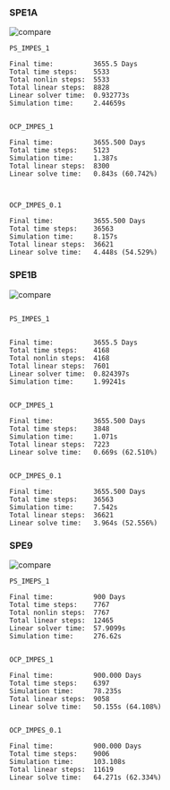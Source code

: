 ### SPE1A

![compare](D:\Lsz\Matlab_practice\PennSim\ReadSummary\1015\spe1a\compare.png)

```
PS_IMPES_1

Final time:          3655.5 Days
Total time steps:    5533
Total nonlin steps:  5533
Total linear steps:  8828
Linear solver time:  0.932773s
Simulation time:     2.44659s


OCP_IMPES_1

Final time:          3655.500 Days
Total time steps:    5123
Simulation time:     1.387s
Total linear steps:  8300
Linear solve time:   0.843s (60.742%)



OCP_IMPES_0.1

Final time:          3655.500 Days
Total time steps:    36563
Simulation time:     8.157s
Total linear steps:  36621
Linear solve time:   4.448s (54.529%)

```



### SPE1B

![compare](D:\Lsz\Matlab_practice\PennSim\ReadSummary\1015\spe1b\compare.png)

```

PS_IMPES_1


Final time:          3655.5 Days
Total time steps:    4168
Total nonlin steps:  4168
Total linear steps:  7601
Linear solver time:  0.824397s
Simulation time:     1.99241s


OCP_IMPES_1

Final time:          3655.500 Days
Total time steps:    3848
Simulation time:     1.071s
Total linear steps:  7223
Linear solve time:   0.669s (62.510%)


OCP_IMPES_0.1

Final time:          3655.500 Days
Total time steps:    36563
Simulation time:     7.542s
Total linear steps:  36621
Linear solve time:   3.964s (52.556%)
```



### SPE9

![compare](D:\Lsz\Matlab_practice\PennSim\ReadSummary\1015\spe9\compare.png)

```
PS_IMEPS_1

Final time:          900 Days
Total time steps:    7767
Total nonlin steps:  7767
Total linear steps:  12465
Linear solver time:  57.9099s
Simulation time:     276.62s


OCP_IMPES_1

Final time:          900.000 Days
Total time steps:    6397
Simulation time:     78.235s
Total linear steps:  9058
Linear solve time:   50.155s (64.108%)


OCP_IMPES_0.1

Final time:          900.000 Days
Total time steps:    9006
Simulation time:     103.108s
Total linear steps:  11619
Linear solve time:   64.271s (62.334%)
```

